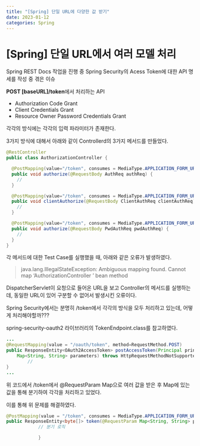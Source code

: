 ```yaml
---
title: "[Spring] 단일 URL에 다양한 값 받기"
date: 2023-01-12
categories: Spring
---
```


# [Spring] 단일 URL에서 여러 모델 처리

Spring REST Docs 작업을 진행 중 Spring Security의 Acess Token에 대한 API 명세를 작성 중 겪은 이슈

**POST [baseURL]/token**에서 처리하는 API

- Authorization Code Grant
- Client Credentials Grant
- Resource Owner Password Credentials Grant

각각의 방식에는 각각의 입력 파라미터가 존재한다.

3가지 방식에 대해서 아래와 같이 Controllerd의 3가지 메서드를 만들었다.

```java
@RestController
public class AuthorizationController {

  @PostMapping(value="/token", consumes = MediaType.APPLICATION_FORM_URLENCODED_VALUE)
  public void authorize(@RequestBody AuthReq authReq) {
    //
  }

  @PostMapping(value="/token", consumes = MediaType.APPLICATION_FORM_URLENCODED_VALUE)
  public void clientAuthorize(@RequestBody ClientAuthReq clientAuthReq) {
    //
  }

  @PostMapping(value="/token", consumes = MediaType.APPLICATION_FORM_URLENCODED_VALUE)
  public void authorize(@RequestBody PwdAuthReq pwdAuthReq) {
    //
  }
}
```

각 메서드에 대한 Test Case를 실행했을 때, 아래와 같은 오류가 발생하였다.

> java.lang.IllegalStateException: Ambiguous mapping found. Cannot map ‘AuthorizationController ’ bean method

DispatcherServlet이 요청으로 들어온 URL을 보고 Controller의 메서드를 실행하는데, 동일한 URL이 있어 구분할 수 없어서 발생시킨 오류이다.

Spring Security에서는 분명히 /token에서 각각의 방식을 모두 처리하고 있는데, 어떻게 처리해야할까???

spring-security-oauth2 라이브러리의 TokenEndpoint.class를 참고하였다.

```java
...
@RequestMapping(value = "/oauth/token", method=RequestMethod.POST)
public ResponseEntity<OAuth2AccessToken> postAccessToken(Principal principal, @RequestParam
	Map<String, String> parameters) throws HttpRequestMethodNotSupportedException {
        //
}
...

```

위 코드에서 /token에서 @RequestParam Map으로 여러 값을 받은 후 Map에 있는 값을 통해 분기하여 각각을 처리하고 있었다.

이를 통해 위 문제를 해결하였다.

```java
@PostMapping(value = "/token", consumes = MediaType.APPLICATION_FORM_URLENCODED_VALUE)
public ResponseEntity<byte[]> token(@RequestParam Map<String, String> parameters) throws IOException {
            // 분기 로직

            }
```